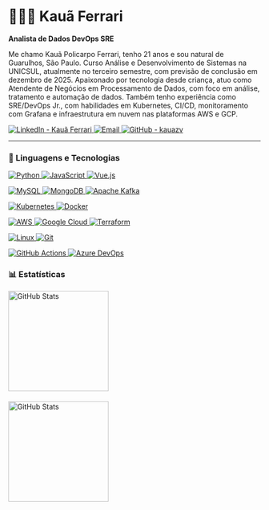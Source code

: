 # 👨🏽‍💻 Kauã Ferrari

  **Analista de Dados DevOps SRE**

  Me chamo Kauã Policarpo Ferrari, tenho 21 anos e sou natural de Guarulhos, São Paulo. Curso Análise e Desenvolvimento de Sistemas na UNICSUL, atualmente no terceiro semestre, com previsão de conclusão em dezembro de 2025. Apaixonado por tecnologia desde criança, atuo como Atendente de Negócios em Processamento de Dados, com foco em análise, tratamento e automação de dados. Também tenho experiência como SRE/DevOps Jr., com habilidades em Kubernetes, CI/CD, monitoramento com Grafana e infraestrutura em nuvem nas plataformas AWS e GCP.

  <p align="left" style="text-decoration: none;">
    <a href="https://www.linkedin.com/in/kauã-ferrari/" target="_blank" rel="noopener noreferrer">
      <img 
        alt="LinkedIn - Kauã Ferrari" 
        title="Conecte-se comigo no LinkedIn" 
        src="https://img.shields.io/badge/LinkedIn-Kauã%20Ferrari-black?style=flat-square&logo=linkedin&logoColor=white"
      />
    </a> 
    <a href="mailto:kaua.ferrari04@icloud.com?subject=Contato%20via%20GitHub&body=Olá%20Kauã,%20vi%20seu%20perfil%20no%20GitHub%20e%20gostaria%20de%20falar%20com%20você." target="_blank" rel="noopener noreferrer">
      <img 
        alt="Email" 
        title="Entre em contato comigo" 
        src="https://img.shields.io/badge/Email-kaua.ferrari04@icloud.com-black?style=flat-square&logo=apple&logoColor=white"
      />
    </a>
    <a href="https://github.com/kauazv" target="_blank" rel="noopener noreferrer">
      <img 
        alt="GitHub - kauazv" 
        title="Siga-me no GitHub" 
        src="https://img.shields.io/github/followers/kauazv?label=GitHub&style=flat-square&logo=github&logoColor=white&color=black"
      />
    </a>
  </p>

  ---

  ### 🤖 Linguagens e Tecnologias

<p align="left" style="text-decoration: none;">
  <a href="https://www.python.org/" target="_blank" rel="noopener noreferrer">
    <img alt="Python" title="Python" src="https://img.shields.io/badge/Python-3670A0?style=flat-square&logo=python&logoColor=white" />
  </a>
  <a href="https://developer.mozilla.org/en-US/docs/Web/JavaScript" target="_blank" rel="noopener noreferrer">
    <img alt="JavaScript" title="JavaScript" src="https://img.shields.io/badge/JavaScript-F7DF1E?style=flat-square&logo=javascript&logoColor=black" />
  </a>
  <a href="https://vuejs.org/" target="_blank" rel="noopener noreferrer">
    <img alt="Vue.js" title="Vue.js" src="https://img.shields.io/badge/Vue.js-4FC08D?style=flat-square&logo=vue.js&logoColor=white" />
  </a>
</p>

<p align="left" style="text-decoration: none;">
  <a href="https://www.mysql.com/" target="_blank" rel="noopener noreferrer">
    <img alt="MySQL" title="MySQL" src="https://img.shields.io/badge/MySQL-4479A1?style=flat-square&logo=mysql&logoColor=white" />
  </a>
  <a href="https://www.mongodb.com/" target="_blank" rel="noopener noreferrer">
    <img alt="MongoDB" title="MongoDB" src="https://img.shields.io/badge/MongoDB-47A248?style=flat-square&logo=mongodb&logoColor=white" />
  </a>
  <a href="https://kafka.apache.org/" target="_blank" rel="noopener noreferrer">
    <img alt="Apache Kafka" title="Apache Kafka" src="https://img.shields.io/badge/Apache_Kafka-231F20?style=flat-square&logo=apachekafka&logoColor=white" />
  </a>
</p>

<p align="left" style="text-decoration: none;">
  <a href="https://kubernetes.io/" target="_blank" rel="noopener noreferrer">
    <img alt="Kubernetes" title="Kubernetes" src="https://img.shields.io/badge/Kubernetes-326CE5?style=flat-square&logo=kubernetes&logoColor=white" />
  </a>
  <a href="https://www.docker.com/" target="_blank" rel="noopener noreferrer">
    <img alt="Docker" title="Docker" src="https://img.shields.io/badge/Docker-2496ED?style=flat-square&logo=docker&logoColor=white" />
  </a>
</p>

<p align="left" style="text-decoration: none;">
  <a href="https://aws.amazon.com/" target="_blank" rel="noopener noreferrer">
    <img alt="AWS" title="Amazon Web Services" src="https://img.shields.io/badge/AWS-232F3E?style=flat-square&logo=amazonaws&logoColor=white" />
  </a>
  <a href="https://cloud.google.com/" target="_blank" rel="noopener noreferrer">
    <img alt="Google Cloud" title="Google Cloud Platform" src="https://img.shields.io/badge/Google_Cloud-4285F4?style=flat-square&logo=googlecloud&logoColor=white" />
  </a>
  <a href="https://www.terraform.io/" target="_blank" rel="noopener noreferrer">
    <img alt="Terraform" title="Terraform" src="https://img.shields.io/badge/Terraform-7B42BC?style=flat-square&logo=terraform&logoColor=white" />
  </a>
</p>

<p align="left" style="text-decoration: none;">
  <a href="https://linux.org/" target="_blank" rel="noopener noreferrer">
    <img alt="Linux" title="Linux" src="https://img.shields.io/badge/Linux-FCC624?style=flat-square&logo=linux&logoColor=black" />
  </a>
  <a href="https://git-scm.com/" target="_blank" rel="noopener noreferrer">
    <img alt="Git" title="Git" src="https://img.shields.io/badge/Git-F05032?style=flat-square&logo=git&logoColor=white" />
  </a>
</p>

<p align="left" style="text-decoration: none;">
  <a href="https://github.com/features/actions" target="_blank" rel="noopener noreferrer">
    <img alt="GitHub Actions" title="GitHub Actions" src="https://img.shields.io/badge/GitHub_Actions-2088FF?style=flat-square&logo=githubactions&logoColor=white" />
  </a>
  <a href="https://azure.microsoft.com/services/devops/" target="_blank" rel="noopener noreferrer">
    <img alt="Azure DevOps" title="Azure DevOps" src="https://img.shields.io/badge/Azure_DevOps-0078D7?style=flat-square&logo=azuredevops&logoColor=white" />
  </a>
</p>

<p align="left" style="text-decoration: none;">
  
</p>

  ### 📊 Estatísticas

  <p>
  <img 
    alt="GitHub Stats" 
    height="200" 
    style="display: block; margin-bottom: 20px;" 
    src="https://github-readme-stats.vercel.app/api?username=kauazv&show_icons=true&theme=dark&include_all_commits=true&locale=pt-br" 
  />

  <img
    alt="GitHub Stats"
    height="200"
    style="display: block; margin-top: 20px;"
    src="https://github-readme-stats.vercel.app/api/top-langs/?username=kauazv&theme=dark&layout=compact&custom_title=Tecnologias&langs_count=9"
  />
</p>
